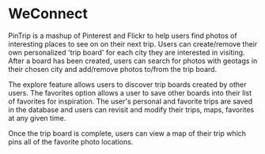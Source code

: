 # WeConnect
PinTrip is a mashup of Pinterest and Flickr to help users find photos of interesting places to see on on their next trip. Users can create/remove their own personalized 'trip board' for each city they are interested in visiting. After a board has been created, users can search for photos with geotags in their chosen city and add/remove photos to/from the trip board.

The explore feature allows users to discover trip boards created by other users. The favorites option allows a user to save other boards into their list of favorites for inspiration. The user's personal and favorite trips are saved in the database and users can revisit and modify their trips, maps, favorites at any given time.

Once the trip board is complete, users can view a map of their trip which pins all of the favorite photo locations.
